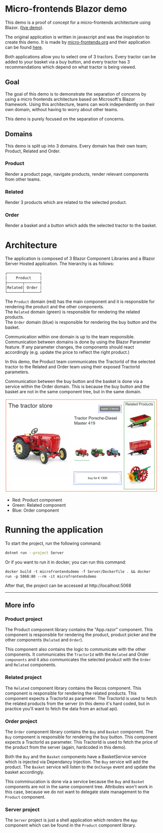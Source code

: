 # Micro-frontends Blazor demo 

This demo is a proof of concept for a micro-frontends architecture using Blazor. ([live demo](https://micro-frontend-demo.roza.dev/)).

The original application is written in javascript and was the inspiration to create this demo.
It is made by [micro-frontends.org](https://micro-frontends.org/) and their application can be found [here](https://micro-frontends.org/0-model-store/).

Both applications allow you to select one of 3 tractors. Every tractor can be added to your basket via a buy button, and every tractor has 3 recommendations which depend on what tractor is being viewed.

## Goal

The goal of this demo is to demonstrate the separation of concerns by using a micro frontends architecture based on Microsoft's Blazor framework.
Using this architecture, teams can work independently on their own domain, without having to worry about other teams.

This demo is purely focused on the separation of concerns.

## Domains

This demo is split up into 3 domains. Every domain has their own team; Product, Related and Order. 

### Product
Render a product page, navigate products, render relevant components from other teams.

### Related
Render 3 products which are related to the selected product.

### Order
Render a basket and a button which adds the selected tractor to the basket.

# Architecture

The application is composed of 3 Blazor Component Libraries and a Blazor Server Hosted application.
The hierarchy is as follows:
```
┌───────────────┐
│    Product    │
├───────┬───────┤
│Related│ Order │
└───────┴───────┘
```

The `Product` domain (red) has the main component and it is responsible for rendering the product and the other components.  
The `Related` domain (green) is responsible for rendering the related products.  
The `Order` domain (blue) is responsible for rendering the buy button and the basket.

Communication within one domain is up to the team responsible. Communication between domains is done by using the Blazor Parameter feature. If any parameter changes, the components should react accordingly (e.g. update the price to reflect the right product.)

In this demo, the Product team communicates the TractorId of the selected tractor to the Related and Order team using their exposed TractorId parameters.

Communication between the buy button and the basket is done via a service within the Order domain. This is because the buy button and the basket are not in the same component tree, but in the same domain.

![Architecture](./imgs/Screenshot_490.png)
* Red: Product component
* Green: Related component
* Blue: Order component

# Running the application
To start the project, run the following command:
```bash
dotnet run --project Server
```
Or if you want to run it in docker, you can run this command:
```
docker build -t microfrontendsdemo -f Server/Dockerfile . && docker run -p 5068:80 --rm -it microfrontendsdemo
```
After that, the project can be accessed at http://localhost:5068

---
## More info

### Product project

The Product component library contains the "App.razor" component.
This component is responsible for rendering the product, product picker and
the other components (`Related` and `Order`).

This component also contains the logic to communicate with the other components.
It communicates the `TractorId` with the `Related` and Order `components` and it also
communicates the selected product with the `Order` and `Related` components.

### Related project

The `Related` component library contains the Recos component.
This component is responsible for rendering the related products.
This component expects a TractorId as parameter.
The TractorId is used to fetch the related products from the server
(in this demo it's hard coded, but in practice you'll want to fetch the data from an actual api).

### Order project

The `Order` component library contains the `Buy` and `Basket` component.
The `Buy` component is responsible for rendering the buy button.
This component expects a TractorId as parameter.
This TractorId is used to fetch the price of the product from the server (again, hardcoded in this demo).

Both the `Buy` and the `Basket` components have a BasketService service which is injected via Dependancy Injection.
The `Buy` service will add the product.
The `Basket` service will listen to the `OnChange` event and update the basket accordingly.

This comminucation is done via a service because the `Buy` and `Basket` components are not in the same component tree.
Attributes won't work in this case, because we do not want to delegate state management to the `Product` component.

### Server project

The `Server` project is just a shell application which renders the `App` component which
can be found in the `Product` component library.
